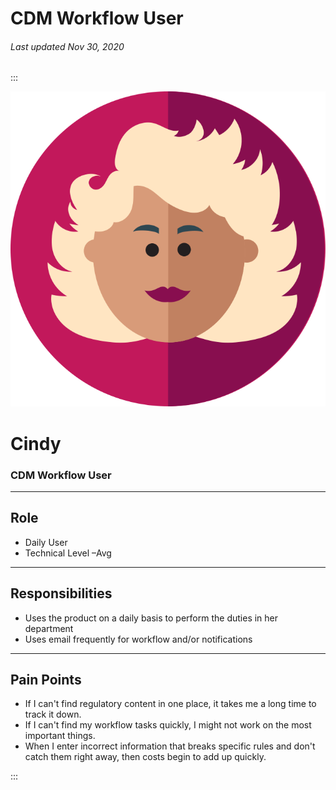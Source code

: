 # CDM Workflow User

###### Last updated Nov 30, 2020

:::

<div class="persona-header">

![Avatar Image](./assets/avatars/avatar83.svg)

<div>

# Cindy

### CDM Workflow User

</div>

</div>

<article>

---

## Role

-   Daily User
-   Technical Level –Avg


---

## Responsibilities

-   Uses the product on a daily basis to perform the duties in her department
-   Uses email frequently for workflow and/or notifications


---

## Pain Points

-   If I can't find regulatory content in one place, it takes me a long time to track it down.
-   If I can't find my workflow tasks quickly, I might not work on the most important things.
-   When I enter incorrect information that breaks specific rules and don't catch them right away, then costs begin to add up quickly.


</article>

:::